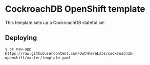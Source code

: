 # CockroachDB OpenShift template

This template sets up a CockroachDB stateful set

## Deploying

`$ oc new-app https://raw.githubusercontent.com/OutThereLabs/cockroachdb-openshift/master/template.yaml`
